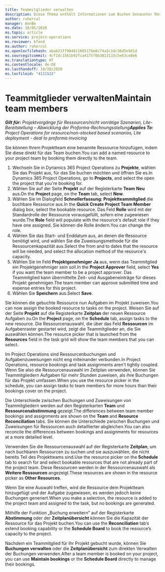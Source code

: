 ```yaml
---
title: Teammitglieder verwalten
description: Diese Thema enthält Informationen zum Buchen benannter Ressourcen für Projektteams und zum Zuweisen dieser Ressourcen zu Aufgaben.
author: ruhercul
manager: AnnBe
ms.date: 10/05/2020
ms.topic: article
ms.service: project-operations
ms.reviewer: kfend
ms.author: ruhercul
ms.openlocfilehash: abab21ff98481166517be0c74a2c14c36d5e9d1d
ms.sourcegitcommit: 4cf1dc1561b92fca4175f0b3813133c5e63ce8e6
ms.translationtype: HT
ms.contentlocale: de-DE
ms.lasthandoff: 10/28/2020
ms.locfileid: "4131522"
---
```

# <a name="maintain-team-members"></a><span data-ttu-id="5c080-103">Teammitglieder verwalten</span><span class="sxs-lookup"><span data-stu-id="5c080-103">Maintain team members</span></span>

<span data-ttu-id="5c080-104">_**Gilt für:** Projektvorgänge für Ressourcen/nicht vorrätige Szenarien, Lite-Bereitstellung – Abwicklung der Proforma-Rechnungsstellung_</span><span class="sxs-lookup"><span data-stu-id="5c080-104">_**Applies To:** Project Operations for resource/non-stocked based scenarios, Lite deployment - deal to proforma invoicing_</span></span>

<span data-ttu-id="5c080-105">Sie können Ihrem Projektteam eine benannte Ressource hinzufügen, indem Sie diese direkt für das Team buchen.</span><span class="sxs-lookup"><span data-stu-id="5c080-105">You can add a named resource to your project team by booking them directly to the team.</span></span>

1. <span data-ttu-id="5c080-106">Wechseln Sie in Dynamics 365 Project Operations zu **Projekte**, wählen Sie das Projekt aus, für das Sie buchen möchten und öffnen Sie es.</span><span class="sxs-lookup"><span data-stu-id="5c080-106">In Dynamics 365 Project Operations, go to **Projects**, and select the open the project that you're booking for.</span></span>
2. <span data-ttu-id="5c080-107">Wählen Sie auf der Seite **Projekt** auf der Registerkarte **Team** **Neu** aus.</span><span class="sxs-lookup"><span data-stu-id="5c080-107">On the **Project** page, on the **Team** tab, select **New**.</span></span> 
3. <span data-ttu-id="5c080-108">Wählen Sie im Dialogfeld **Schnellerfassung: Projektteammitglied** die buchbare Ressource aus.</span><span class="sxs-lookup"><span data-stu-id="5c080-108">In the **Quick Create Project Team Member** dialog box, select the bookable resource.</span></span> <span data-ttu-id="5c080-109">Das Feld **Rolle** wird mit der Standardrolle der Ressource vorausgefüllt, sofern eine zugewiesen wurde.</span><span class="sxs-lookup"><span data-stu-id="5c080-109">The **Role** field will populate with the resource's default role if they have one assigned.</span></span> <span data-ttu-id="5c080-110">Sie können die Rolle ändern.</span><span class="sxs-lookup"><span data-stu-id="5c080-110">You can change the role.</span></span> 
4. <span data-ttu-id="5c080-111">Wählen Sie das Start- und Enddatum aus, an denen die Ressource benötigt wird, und wählen Sie die Zuweisungsmethode für die Ressourcenkapazität aus.</span><span class="sxs-lookup"><span data-stu-id="5c080-111">Select the from and to dates that the resource will be needed, and select the allocation method of the resource's capacity.</span></span> 
5. <span data-ttu-id="5c080-112">Wählen Sie im Feld **Projektgenehmiger** **Ja** aus, wenn das Teammitglied ein Projektgenehmiger sein soll.</span><span class="sxs-lookup"><span data-stu-id="5c080-112">In the **Project Approver** field, select **Yes** if you want the team member to be a project approver.</span></span> <span data-ttu-id="5c080-113">Das Teammitglied kann übermittelte Zeit- und Ausgabeneinträge für dieses Projekt genehmigen.</span><span class="sxs-lookup"><span data-stu-id="5c080-113">The team member can approve submitted time and expense entries for this project.</span></span> 
6. <span data-ttu-id="5c080-114">Wählen Sie **Speichern** aus.</span><span class="sxs-lookup"><span data-stu-id="5c080-114">Select **Save**.</span></span>

<span data-ttu-id="5c080-115">Sie können die gebuchte Ressource nun Aufgaben im Projekt zuweisen.</span><span class="sxs-lookup"><span data-stu-id="5c080-115">You can now assign the booked resource to tasks on the project.</span></span> <span data-ttu-id="5c080-116">Weisen Sie auf der Seite **Projekt** auf die Registerkarte **Zeitplan** der neuen Ressource Aufgaben zu.</span><span class="sxs-lookup"><span data-stu-id="5c080-116">On the **Project** page, on the **Schedule** tab, assign tasks to the new resource.</span></span> <span data-ttu-id="5c080-117">Die Ressourcenauswahl, die über das Feld **Ressourcen** im Aufgabenraster gestartet wird, zeigt die Teammitglieder an, die Sie auswählen können.</span><span class="sxs-lookup"><span data-stu-id="5c080-117">The resource picker that is launched from the **Resources** field in the task grid will show the team members that you can select.</span></span>


<span data-ttu-id="5c080-118">Im Project Operations sind Ressourcenbuchungen und Aufgabenzuweisungen nicht eng miteinander verbunden.</span><span class="sxs-lookup"><span data-stu-id="5c080-118">In Project Operations, resource bookings and task assignments aren't tightly coupled.</span></span> <span data-ttu-id="5c080-119">Wenn Sie also die Ressourcenauswahl im Zeitplan verwenden, können Sie Teammitgliedern Aufgaben für mehr Stunden zuweisen, als ihre Buchungen für das Projekt umfassen.</span><span class="sxs-lookup"><span data-stu-id="5c080-119">When you use the resource picker in the schedule, you can assign tasks to team members for more hours than their bookings cover on the project.</span></span>

<span data-ttu-id="5c080-120">Die Unterschiede zwischen Buchungen und Zuweisungen von Teammitgliedern werden auf den Registerkarten **Team** und **Ressourcenabstimmung** gezeigt.</span><span class="sxs-lookup"><span data-stu-id="5c080-120">The differences between team member bookings and assignments are shown on the **Team** and **Resource Reconciliation** tabs.</span></span> <span data-ttu-id="5c080-121">Sie können die Unterschiede zwischen Buchungen und Zuweisungen für Ressourcen auch detaillierter abgleichen.</span><span class="sxs-lookup"><span data-stu-id="5c080-121">You can also reconcile the differences between bookings and assignments for resources at a more detailed level.</span></span>

<span data-ttu-id="5c080-122">Verwenden Sie die Ressourcenauswahl auf der Registerkarte **Zeitplan**, um nach buchbaren Ressourcen zu suchen und sie auszuwählen, die nicht bereits Teil des Projektteams sind.</span><span class="sxs-lookup"><span data-stu-id="5c080-122">Use the resource picker on the **Schedule** tab to search for and select bookable resources that are not already part of the project team.</span></span> <span data-ttu-id="5c080-123">Diese Ressourcen werden in der Ressourcenauswahl als **Weitere Ressourcen** angezeigt.</span><span class="sxs-lookup"><span data-stu-id="5c080-123">These resources are shown in the resource picker as **Other Resources**.</span></span>

<span data-ttu-id="5c080-124">Wenn Sie eine Auswahl treffen, wird die Ressource dem Projektteam hinzugefügt und der Aufgabe zugewiesen, es werden jedoch keine Buchungen generiert.</span><span class="sxs-lookup"><span data-stu-id="5c080-124">When you make a selection, the resource is added to the project team and assigned to the task, but no bookings are generated.</span></span>

<span data-ttu-id="5c080-125">Mithilfe der Funktion „Buchung erweitern” auf der Registerkarte **Abstimmung** oder der **Zeitplanübersicht** können Sie die Kapazität der Ressource für das Projekt buchen.</span><span class="sxs-lookup"><span data-stu-id="5c080-125">You can use the **Reconciliation** tab’s extend booking capability or the **Schedule Board** to book the resource’s capacity to the project.</span></span>

<span data-ttu-id="5c080-126">Nachdem ein Teammitglied für Ihr Projekt gebucht wurde, können Sie **Buchungen verwalten** oder die **Zeitplanübersicht** zum direkten Verwalten der Buchungen verwenden.</span><span class="sxs-lookup"><span data-stu-id="5c080-126">After a team member is booked on your project, you can use **Maintain bookings** or the **Schedule Board** directly to manage their bookings.</span></span>
